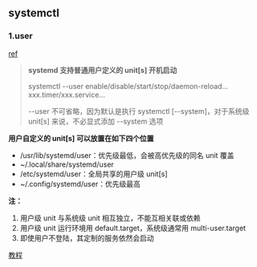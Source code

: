 ## systemctl

### 1.user

[ref](https://www.cnblogs.com/hadex/p/6571278.html)

> **systemd 支持普通用户定义的 unit[s] 开机启动**
>
> systemctl --user enable/disable/start/stop/daemon-reload... xxx.timer/xxx.service...
>
> --user 不可省略，因为默认是执行 systemctl [--system]，对于系统级 unit[s] 来说，不必显式添加 --system 选项

**用户自定义的 unit[s] 可以放置在如下四个位置**

- /usr/lib/systemd/user：优先级最低，会被高优先级的同名 unit 覆盖
- ~/.local/share/systemd/user
- /etc/systemd/user：全局共享的用户级 unit[s]
- ~/.config/systemd/user：优先级最高

**注：**

1. 用户级 unit 与系统级 unit 相互独立，不能互相关联或依赖
2. 用户级 unit 运行环境用 default.target，系统级通常用 multi-user.target
3. 即使用户不登陆，其定制的服务依然会启动

[教程](http://www.ruanyifeng.com/blog/2016/03/systemd-tutorial-commands.html)
